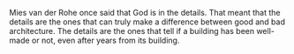 Mies van der Rohe once said that God is in the details. That meant that the details are the ones that can truly make a difference between good and bad architecture. The details are the ones that tell if a building has been well-made or not, even after years from its building.
